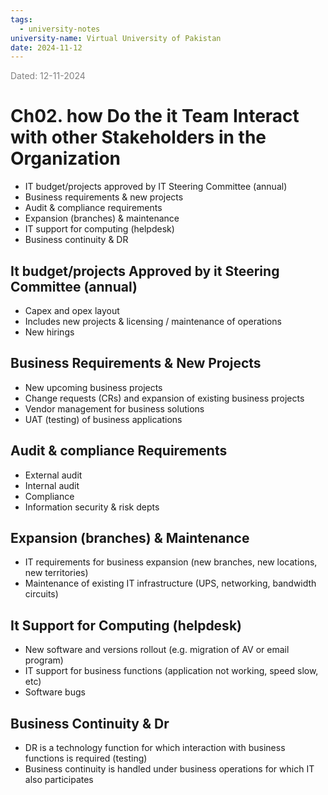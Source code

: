 ```yaml
---
tags:
  - university-notes
university-name: Virtual University of Pakistan
date: 2024-11-12
---
```


<span style="color: gray;">Dated: 12-11-2024</span>

# Ch02. how Do the it Team Interact with other Stakeholders in the Organization

- IT budget/projects approved by IT Steering Committee (annual)
- Business requirements & new projects
- Audit & compliance requirements
- Expansion (branches) & maintenance
- IT support for computing (helpdesk)
- Business continuity & DR

## It budget/projects Approved by it Steering Committee (annual)

- Capex and opex layout
- Includes new projects & licensing / maintenance of operations
- New hirings

## Business Requirements & New Projects

- New upcoming business projects
- Change requests (CRs) and expansion of existing business projects
- Vendor management for business solutions
- UAT (testing) of business applications

## Audit & compliance Requirements

- External audit
- Internal audit
- Compliance
- Information security & risk depts

## Expansion (branches) & Maintenance

- IT requirements for business expansion (new branches, new locations, new territories)
- Maintenance of existing IT infrastructure (UPS, networking, bandwidth circuits)

## It Support for Computing (helpdesk)

- New software and versions rollout (e.g. migration of AV or email program)
- IT support for business functions (application not working, speed slow, etc)
- Software bugs

## Business Continuity & Dr

- DR is a technology function for which interaction with business functions is required (testing)
- Business continuity is handled under business operations for which IT also participates
